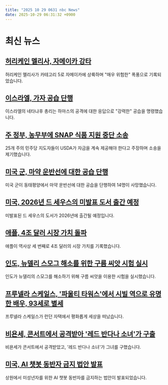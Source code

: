 ```yaml
---
title: "2025 10 29 0631 nbc News"
date: 2025-10-29 06:31:32 +0900
---
```


# 최신 뉴스

## [허리케인 멜리사, 자메이카 강타](https://www.nbcnews.com/weather/hurricanes/live-blog/hurricane-melissa-live-updates-jamaica-winds-flooding-storm-caribbean-rcna240199)  
허리케인 멜리사가 카테고리 5로 자메이카에 상륙하며 "매우 위험한" 폭풍으로 기록되었습니다. 

## [이스라엘, 가자 공습 단행](https://www.nbcnews.com/world/middle-east/israel-gaza-netanyahu-orders-powerful-airstrikes-rcna240302)  
이스라엘의 네타냐후 총리는 하마스의 공격에 대한 응답으로 "강력한" 공습을 명령했습니다.

## [주 정부, 농무부에 SNAP 식품 지원 중단 소송](https://www.nbcnews.com/politics/politics-news/states-sue-agriculture-department-snap-benefits-rcna240261)  
25개 주의 민주당 지도자들이 USDA가 자금을 계속 제공해야 한다고 주장하며 소송을 제기했습니다. 

## [미국 군, 마약 운반선에 대한 공습 단행](https://www.nbcnews.com/politics/national-security/pete-hegseth-says-14-people-killed-new-strikes-alleged-drug-carrying-b-rcna240253)  
미국 군이 동태평양에서 마약 운반선에 대한 공습을 단행하여 14명이 사망했습니다. 

## [미국, 2026년 드 세우스의 미발표 도서 출간 예정](https://www.nbcnews.com/pop-culture/pop-culture-news/unpublished-newly-discovered-dr-seuss-book-coming-2026-rcna240227)  
미발표된 드 세우스의 도서가 2026년에 출간될 예정입니다. 

## [애플, 4조 달러 시장 가치 돌파](https://www.nbcnews.com/business/markets/apple-market-value-hits-4-trillion-rcna240246)  
애플이 역사상 세 번째로 4조 달러의 시장 가치를 기록했습니다. 

## [인도, 뉴델리 스모그 해소를 위한 구름 씨앗 시험 실시](https://www.nbcnews.com/science/environment/india-cloud-seeding-trial-clear-new-delhi-smog-rcna240241)  
인도가 뉴델리의 스모그를 해소하기 위해 구름 씨앗을 이용한 시험을 실시했습니다. 

## [프루넬라 스케일스, '파울티 타워스'에서 시빌 역으로 유명한 배우, 93세로 별세](https://www.nbcnews.com/pop-culture/pop-culture-news/prunella-scales-played-sybil-british-sitcom-fawlty-towers-dies-93-rcna240215)  
프루넬라 스케일스가 런던 자택에서 평화롭게 세상을 떠났습니다. 

## [비욘세, 콘서트에서 공격받아 '레드 반다나 소녀'가 구출](https://www.nbcnews.com/pop-culture/pop-culture-news/billie-eilish-was-accosted-concert-red-bandana-girl-stepped-rcna240256)  
비욘세가 콘서트에서 공격받았고, '레드 반다나 소녀'가 그녀를 구했습니다. 

## [미국, AI 챗봇 동반자 금지 법안 발표](https://www.nbcnews.com/tech/tech-news/ai-ban-kids-minors-chatgpt-characters-congress-senate-rcna240178)  
상원에서 미성년자를 위한 AI 챗봇 동반자를 금지하는 법안이 발표되었습니다.